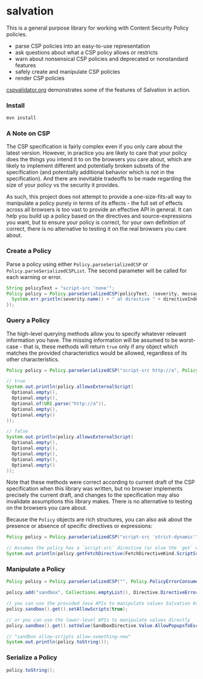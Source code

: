 salvation
==========

This is a general purpose library for working with Content Security Policy policies.

* parse CSP policies into an easy-to-use representation
* ask questions about what a CSP policy allows or restricts
* warn about nonsensical CSP policies and deprecated or nonstandard features
* safely create and manipulate CSP policies
* render CSP policies

[cspvalidator.org](https://cspvalidator.org) demonstrates some of the features of Salvation in action.

### Install

```sh
mvn install
```

### A Note on CSP

The CSP specification is fairly complex even if you only care about the latest version. However, in practice you are likely to care that your policy does the things you intend it to on the browsers you care about, which are likely to implement different and potentially broken subsets of the specification (and potentially additional behavior which is not in the specification). And there are inevitable tradeoffs to be made regarding the size of your policy vs the security it provides.

As such, this project does not attempt to provide a one-size-fits-all way to manipulate a policy purely in terms of its effects - the full set of effects across all browsers is too vast to provide an effective API in general. It can help you build up a policy based on the directives and source-expressions you want, but to ensure your policy is correct, for your own definition of correct, there is no alternative to testing it on the real browsers you care about.


### Create a Policy

Parse a policy using either `Policy.parseSerializedCSP` or `Policy.parseSerializedCSPList`. The second parameter will be called for each warning or error.

```java
String policyText = "script-src 'none'";
Policy policy = Policy.parseSerializedCSP(policyText, (severity, message, directiveIndex, valueIndex) -> {
  System.err.println(severity.name() + " at directive " + directiveIndex + (valueIndex == -1 ? "" : " at value " + valueIndex) + ": " + message);
});
```

### Query a Policy

The high-level querying methods allow you to specify whatever relevant information you have. The missing information will be assumed to be worst-case - that is, these methods will return `true` only if any object which matches the provided characteristics would be allowed, regardless of its other characteristics. 

```java
Policy policy = Policy.parseSerializedCSP("script-src http://a", Policy.PolicyErrorConsumer.ignored);

// true
System.out.println(policy.allowsExternalScript(
  Optional.empty(),
  Optional.empty(),
  Optional.of(URI.parse("http://a")),
  Optional.empty(),
  Optional.empty()
));

// false
System.out.println(policy.allowsExternalScript(
  Optional.empty(),
  Optional.empty(),
  Optional.empty(),
  Optional.empty(),
  Optional.empty()
));
```

Note that these methods were correct according to current draft of the CSP specification when this library was written, but no browser implements precisely the current draft, and changes to the specification may also invalidate assumptions this library makes. There is no alternative to testing on the browsers you care about.

Because the `Policy` objects are rich structures, you can also ask about the presence or absence of specific directives or expressions:

```java
Policy policy = Policy.parseSerializedCSP("script-src 'strict-dynamic'", Policy.PolicyErrorConsumer.ignored);

// Assumes the policy has a `script-src` directive (or else the `get` would throw), and checks if it contains the `'strict-dynamic'` source expression
System.out.println(policy.getFetchDirective(FetchDirectiveKind.ScriptSrc).get().strictDynamic());
```

### Manipulate a Policy

```java
Policy policy = Policy.parseSerializedCSP("", Policy.PolicyErrorConsumer.ignored);

policy.add("sandbox", Collections.emptyList(), Directive.DirectiveErrorConsumer.ignored);

// you can use the provided Java APIs to manipulate values Salvation knows about
policy.sandbox().get().setAllowScripts(true);

// or you can use the lower-level APIs to manipulate values directly 
policy.sandbox().get().setValue(SandboxDirective.Value.AllowPopupsToEscapeSandbox, false);

// "sandbox allow-scripts allow-something-new"
System.out.println(policy.toString());

```

### Serialize a Policy

```java
policy.toString();
```

